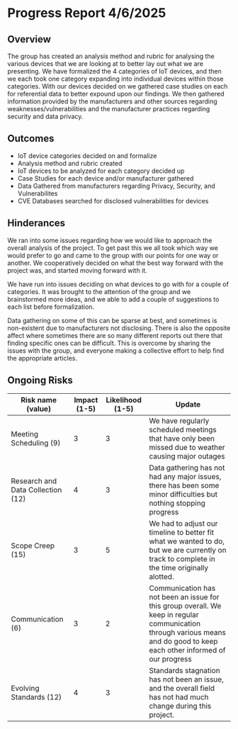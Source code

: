 # Progress Report 4/6/2025
## Overview
The group has created an analysis method and rubric for analysing the various devices that we are looking at to better lay out what we are presenting.  We have formalized the 4 categories of IoT devices, and then we each took one category expanding into individual devices within those categories.  With our devices decided on we gathered case studies on each for referential data to better expound upon our findings.  We then gathered information provided by the manufacturers and other sources regarding weaknesses/vulnerabilities and the manufacturer practices regarding security and data privacy.

## Outcomes
- IoT device categories decided on and formalize
- Analysis method and rubric created
- IoT devices to be analyzed for each category decided up
- Case Studies for each device and/or manufacturer gathered
- Data Gathered from manufacturers regarding Privacy, Security, and Vulnerabilites
- CVE Databases searched for disclosed vulnerabilities for devices

## Hinderances
We ran into some issues regarding how we would like to approach the overall analysis of the project.  To get past this we all took which way we would prefer to go and came to the group with our points for one way or another.  We cooperatively decided on what the best way forward with the project was, and started moving forward with it.

We have run into issues deciding on what devices to go with for a couple of categories.  It was brought to the attention of the group and we brainstormed more ideas, and we able to add a couple of suggestions to each list before formalization.

Data gathering on some of this can be sparse at best, and sometimes is non-existent due to manufacturers not disclosing.  There is also the opposite affect where sometimes there are so many different reports out there that finding specific ones can be difficult.  This is overcome by sharing the issues with the group, and everyone making a collective effort to help find the appropriate articles.

## Ongoing Risks
|Risk name (value)  | Impact (1-5) | Likelihood (1-5) | Update |
|-------------------|--------------|------------------|-------------|
| Meeting Scheduling (9) | 3 | 3 | We have regularly scheduled meetings that have only been missed due to weather causing major outages |
| Research and Data Collection (12)| 4 | 3 | Data gathering has not had any major issues, there has been some minor difficulties but nothing stopping progress |
| Scope Creep (15) | 3 | 5 | We had to adjust our timeline to better fit what we wanted to do, but we are currently on track to complete in the time originally alotted. |
| Communication (6) | 3 | 2 | Communication has not been an issue for this group overall.  We keep in regular communication through various means and do good to keep each other informed of our progress |
| Evolving Standards (12) | 4 | 3 | Standards stagnation has not been an issue, and the overall field has not had much change during this project. |

